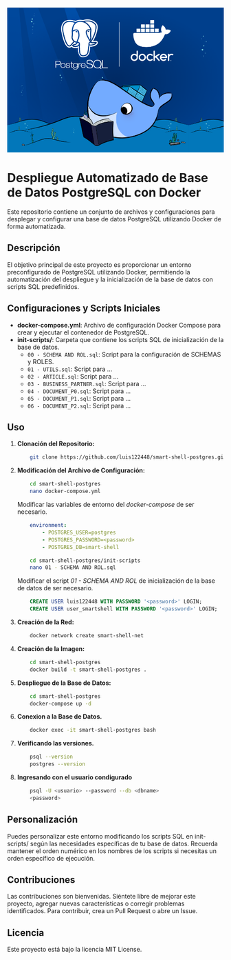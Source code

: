 ![Logo del Projecto](./resources/logo.png)

# Despliegue Automatizado de Base de Datos PostgreSQL con Docker

Este repositorio contiene un conjunto de archivos y configuraciones para desplegar y configurar una base de datos PostgreSQL utilizando Docker de forma automatizada.

## Descripción

El objetivo principal de este proyecto es proporcionar un entorno preconfigurado de PostgreSQL utilizando Docker, permitiendo la automatización del despliegue y la inicialización de la base de datos con scripts SQL predefinidos.

## Configuraciones y Scripts Iniciales

- **docker-compose.yml**: Archivo de configuración Docker Compose para crear y ejecutar el contenedor de PostgreSQL.
- **init-scripts/**: Carpeta que contiene los scripts SQL de inicialización de la base de datos.
  - `00 - SCHEMA AND ROL.sql`: Script para la configuración de SCHEMAS y ROLES.
  - `01 - UTILS.sql`: Script para ...
  - `02 - ARTICLE.sql`: Script para ...
  - `03 - BUSINESS_PARTNER.sql`: Script para ...
  - `04 - DOCUMENT_P0.sql`: Script para ...
  - `05 - DOCUMENT_P1.sql`: Script para ...
  - `06 - DOCUMENT_P2.sql`: Script para ...
  
## Uso

1. **Clonación del Repositorio:**
    ```bash
        git clone https://github.com/luis122448/smart-shell-postgres.git
    ```

2. **Modificación del Archivo de Configuración:**
    ```bash
        cd smart-shell-postgres
        nano docker-compose.yml
    ```
    Modificar las variables de entorno del *docker-compose* de ser necesario.
    ```yml
        environment:
            - POSTGRES_USER=postgres
            - POSTGRES_PASSWORD=<password>
            - POSTGRES_DB=smart-shell
    ```
    
    ```bash
        cd smart-shell-postgres/init-scripts
        nano 01 - SCHEMA AND ROL.sql
    ```
    Modificar el script *01 - SCHEMA AND ROL* de inicialización de la base de datos de ser necesario.
    ```sql
        CREATE USER luis122448 WITH PASSWORD '<password>' LOGIN;
        CREATE USER user_smartshell WITH PASSWORD '<password>' LOGIN;
    ```

3. **Creación de la Red:**
    ```bash
        docker network create smart-shell-net
    ```

4. **Creación de la Imagen:**
    ```bash
        cd smart-shell-postgres
        docker build -t smart-shell-postgres .
    ```

5. **Despliegue de la Base de Datos:**
    ```bash
        cd smart-shell-postgres
        docker-compose up -d
    ```

6. **Conexion a la Base de Datos.**
    ```bash
        docker exec -it smart-shell-postgres bash 
    ```

7. **Verificando las versiones.**
    ```bash
        psql --version
        postgres --version
    ```

8. **Ingresando con el usuario condigurado**
    ```bash
        psql -U <usuario> --password --db <dbname>
        <password>
    ```

## Personalización
Puedes personalizar este entorno modificando los scripts SQL en init-scripts/ según las necesidades específicas de tu base de datos. Recuerda mantener el orden numérico en los nombres de los scripts si necesitas un orden específico de ejecución.

## Contribuciones
Las contribuciones son bienvenidas. Siéntete libre de mejorar este proyecto, agregar nuevas características o corregir problemas identificados. Para contribuir, crea un Pull Request o abre un Issue.

## Licencia
Este proyecto está bajo la licencia MIT License.